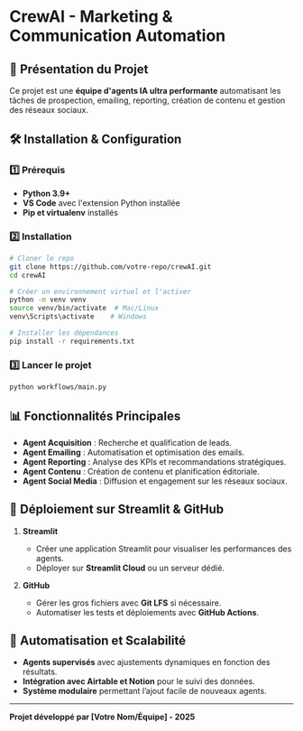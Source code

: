 # CrewAI - Marketing & Communication Automation

## 📌 Présentation du Projet
Ce projet est une **équipe d'agents IA ultra performante** automatisant les tâches de prospection, emailing, reporting, création de contenu et gestion des réseaux sociaux.

## 🛠️ Installation & Configuration
### 1️⃣ Prérequis
- **Python 3.9+**
- **VS Code** avec l'extension Python installée
- **Pip et virtualenv** installés

### 2️⃣ Installation
```bash
# Cloner le repo
git clone https://github.com/votre-repo/crewAI.git
cd crewAI

# Créer un environnement virtuel et l'activer
python -m venv venv
source venv/bin/activate  # Mac/Linux
venv\Scripts\activate    # Windows

# Installer les dépendances
pip install -r requirements.txt
```

### 3️⃣ Lancer le projet
```bash
python workflows/main.py
```

## 📊 Fonctionnalités Principales
- **Agent Acquisition** : Recherche et qualification de leads.
- **Agent Emailing** : Automatisation et optimisation des emails.
- **Agent Reporting** : Analyse des KPIs et recommandations stratégiques.
- **Agent Contenu** : Création de contenu et planification éditoriale.
- **Agent Social Media** : Diffusion et engagement sur les réseaux sociaux.

## 🚀 Déploiement sur Streamlit & GitHub
1. **Streamlit**
   - Créer une application Streamlit pour visualiser les performances des agents.
   - Déployer sur **Streamlit Cloud** ou un serveur dédié.

2. **GitHub**
   - Gérer les gros fichiers avec **Git LFS** si nécessaire.
   - Automatiser les tests et déploiements avec **GitHub Actions**.

## 🤖 Automatisation et Scalabilité
- **Agents supervisés** avec ajustements dynamiques en fonction des résultats.
- **Intégration avec Airtable et Notion** pour le suivi des données.
- **Système modulaire** permettant l’ajout facile de nouveaux agents.

---
**Projet développé par [Votre Nom/Équipe] - 2025**
